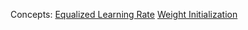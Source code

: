 Concepts:
[Equalized Learning Rate](Equalized%20Learning%20Rate.md)
[Weight Initialization](Weight%20Initialization.md)

